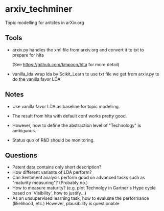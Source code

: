 # arxiv_techminer
Topic modelling for aritcles in arXiv.org

## Tools
* arxiv.py handles the xml file from arxiv.org and convert it to txt to prepare for hlta

  (See https://github.com/kmpoon/hlta for more detail)

* vanilla_lda wrap lda by Scikit_Learn to use txt file we get from arxiv.py to do the vanilla favor LDA


## Notes
* Use vanilla favor LDA as baseline for topic modelling.
* The result from hlta with default conf works pretty good.

* However, how to define the abstraction level of "Technology" is ambiguous.
* Status quo of R&D should be monitoring.


## Questions
* Patent data contains only short description?
* How different variants of LDA perform?
* Can Sentiment analysis perform good on advanced tasks such as "maturity measuring"? (Probably no.)
* How to measure maturity? (e.g. plot Technolgy in Gartner's Hype cycle based on 'Visibility', how to justify...)
* As an unsupervised learning task, how to evaluate the performance (likelihood, etc.) However, plausibility is questionable
